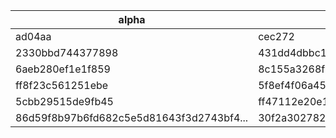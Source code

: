 | alpha                                    | beta                         | delta            | epsilon                      | gamma                        |
|------------------------------------------|------------------------------|------------------|------------------------------|------------------------------|
| ad04aa                                   | cec272                       | ecaefd           | a074ba                       | 57c1f0                       |
| 2330bbd744377898                         | 431dd4dbbc159d0b19c08cddf... | 2510964c8e78c0dc | f53e94570fcb765d             | 4484e93d03e85288             |
| 6aeb280ef1e1f859                         | 8c155a3268f6d4eb             | 159af20650537432 | bf0067cab7830009             | 9a3880e67034bd610d0e62586... |
| ff8f23c561251ebe                         | 5f8ef4f06a456900             | aa7d00           | 8e3128f3bb6b52dc             | e6a742ed02c65d8e             |
| 5cbb29515de9fb45                         | ff47112e20e147b6             | 30cd8917bb1a6277 | 45b4b516d1968c629bb5a7fa5... | 9c2cafea9c15f028             |
| 86d59f8b97b6fd682c5e5d81643f3d2743bf4... | 30f2a3027824811d             | 776156b89a4d5242 | 3b79b416bfc8b811             | bea9c4e2fb49f566             |
